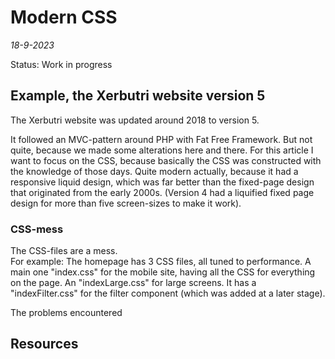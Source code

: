 # Modern CSS

*18-9-2023*

Status: Work in progress

## Example, the Xerbutri website version 5

The Xerbutri website was updated around 2018 to version 5.

It followed an MVC-pattern around PHP with Fat Free Framework. But not quite, because we made some alterations here and
there. For this article I want to focus on the CSS, because basically the CSS was constructed with the knowledge of
those days. Quite modern actually, because it had a responsive liquid design, which was far better than the fixed-page
design that originated from the early 2000s. (Version 4 had a liquified fixed page design for more than five
screen-sizes to make it work).

### CSS-mess

The CSS-files are a mess.  
For example: The homepage has 3 CSS files, all tuned to performance. A main one "index.css" for the mobile site, having
all the CSS for everything on the page. An "indexLarge.css" for large screens. It has a "indexFilter.css" for the filter
component (which was added at a later stage).

The problems encountered

## Resources